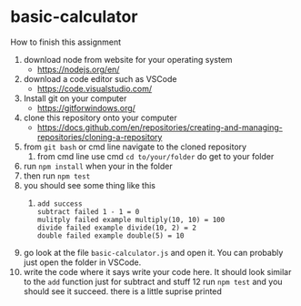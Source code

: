 # basic-calculator

How to finish this assignment

1. download node from website for your operating system
    * https://nodejs.org/en/
2. download a code editor such as VSCode 
    * https://code.visualstudio.com/
3. Install git on your computer 
    * https://gitforwindows.org/
4. clone this repository onto your computer
    * https://docs.github.com/en/repositories/creating-and-managing-repositories/cloning-a-repository
5. from `git bash` or cmd line navigate to the cloned repository
    1. from cmd line use cmd `cd to/your/folder` do get to your folder
6. run `npm install` when your in the folder
7. then run `npm test`
8. you should see some thing like this
    1. ```
       add success
       subtract failed 1 - 1 = 0
       mulitply failed example multiply(10, 10) = 100
       divide failed example divide(10, 2) = 2
       double failed example double(5) = 10
       ```
9. go look at the file `basic-calculator.js` and open it. You can probably just open the folder in VSCode.
10. write the code where it says write your code here. It should look similar to the `add` function just for subtract and stuff
12  run `npm test` and you should see it succeed. there is a little suprise printed
